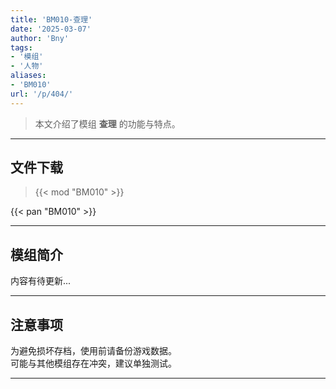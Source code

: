 ```yaml
---
title: 'BM010-查理'
date: '2025-03-07'
author: 'Bny'
tags:
- '模组'
- '人物'
aliases:
- 'BM010'
url: '/p/404/'
---
```


> 本文介绍了模组 **查理** 的功能与特点。

---

## 文件下载  

> {{< mod "BM010" >}}  

{{< pan "BM010" >}}  

---

## 模组简介

>  
内容有待更新...  

---

## 注意事项

>  
为避免损坏存档，使用前请备份游戏数据。  
可能与其他模组存在冲突，建议单独测试。  

---


